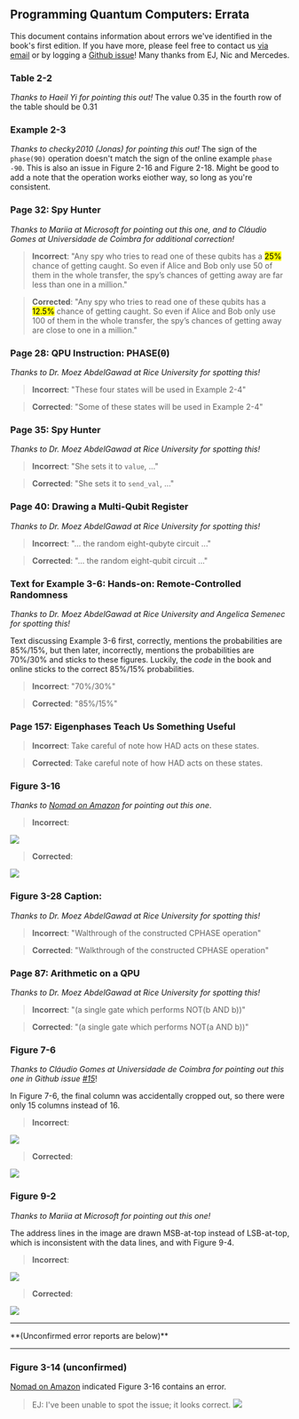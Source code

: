 ## Programming Quantum Computers: Errata

This document contains information about errors we've identified in the book's first edition. If you have more, please feel free to contact us [via email](octopus@machinelevel.com) or by logging a [Github issue](https://github.com/oreilly-qc/oreilly-qc.github.io/issues)! Many thanks from EJ, Nic and Mercedes.

### Table 2-2
*Thanks to Haeil Yi for pointing this out!* The value 0.35 in the fourth row of the table should be 0.31

### Example 2-3
*Thanks to checky2010 (Jonas) for pointing this out!* The sign of the `phase(90)` operation doesn't match the sign of the online example `phase -90`. This is also an issue in Figure 2-16 and Figure 2-18. Might be good to add a note that the operation works eiother way, so long as you're consistent.

### Page 32: Spy Hunter
*Thanks to Mariia at Microsoft for pointing out this one, and to Cláudio Gomes at Universidade de Coimbra for additional correction!*

> **Incorrect**: "Any spy who tries to read one of these qubits has a <mark>25%</mark> chance of getting caught. So even if Alice and Bob only use 50 of them in the whole transfer, the spy’s chances of getting away are far less than one in a million."

> **Corrected**: "Any spy who tries to read one of these qubits has a <mark>12.5%</mark> chance of getting caught. So even if Alice and Bob only use 100 of them in the whole transfer, the spy’s chances of getting away are close to one in a million."

### Page 28: QPU Instruction: PHASE(θ)
*Thanks to Dr. Moez AbdelGawad at Rice University for spotting this!*

> **Incorrect**: "These four states will be used in Example 2-4"

> **Corrected**: "Some of these states will be used in Example 2-4"

### Page 35: Spy Hunter
*Thanks to Dr. Moez AbdelGawad at Rice University for spotting this!*

> **Incorrect**: "She sets it to `value`, ..."

> **Corrected**: "She sets it to `send_val`, ..."

### Page 40: Drawing a Multi-Qubit Register
*Thanks to Dr. Moez AbdelGawad at Rice University for spotting this!*

> **Incorrect**: "... the random eight-qubyte circuit ..."

> **Corrected**: "... the random eight-qubit circuit ..."

### Text for Example 3-6: Hands-on: Remote-Controlled Randomness
*Thanks to Dr. Moez AbdelGawad at Rice University and Angelica Semenec for spotting this!*

Text discussing Example 3-6 first, correctly, mentions the probabilities are 85%/15%, but then later, incorrectly, mentions the probabilities are 70%/30% and sticks to these figures.  Luckily, the *code* in the book and online sticks to the correct 85%/15% probabilities.

> **Incorrect**: "70%/30%"

> **Corrected**: "85%/15%"

### Page 157: Eigenphases Teach Us Something Useful

> **Incorrect**:
Take careful of note how HAD acts on these states.

> **Corrected**:
Take careful note of how HAD acts on these states.

### Figure 3-16
*Thanks to [Nomad on Amazon](https://www.amazon.com/gp/customer-reviews/RH7J6KC7VZHGS/ref=cm_cr_dp_d_rvw_ttl?ie=UTF8&ASIN=1492039683) for pointing out this one*.

> **Incorrect**:
<img src="Figure3-16-incorrect.png">

> **Corrected**:
<img src="Figure3-16-corrected.png">

### Figure 3-28 Caption:
*Thanks to Dr. Moez AbdelGawad at Rice University for spotting this!*

> **Incorrect**: "Walthrough of the constructed CPHASE operation"

> **Corrected**: "Walkthrough of the constructed CPHASE operation"

### Page 87: Arithmetic on a QPU
*Thanks to Dr. Moez AbdelGawad at Rice University for spotting this!*

> **Incorrect**: "(a single gate which performs NOT(b AND b))"

> **Corrected**: "(a single gate which performs NOT(a AND b))"

### Figure 7-6
*Thanks to Cláudio Gomes at Universidade de Coimbra for pointing out this one in Github issue [#15](https://github.com/oreilly-qc/oreilly-qc.github.io/issues/15)*!

In Figure 7-6, the final column was accidentally cropped out, so there were only 15 columns instead of 16.

> **Incorrect**:
<img src="Figure7-6-incorrect.png">

> **Corrected**:
<img src="Figure7-6-corrected.png">

### Figure 9-2
*Thanks to Mariia at Microsoft for pointing out this one!*

The address lines in the image are drawn MSB-at-top instead of LSB-at-top, which is inconsistent with the data lines, and with Figure 9-4.

> **Incorrect**:
<img src="Figure9-2-incorrect.png">

> **Corrected**:
<img src="Figure9-2-corrected.png">

<hr/>
**(Unconfirmed error reports are below)**
<hr/>

### Figure 3-14 (unconfirmed)
[Nomad on Amazon](https://www.amazon.com/gp/customer-reviews/RH7J6KC7VZHGS/ref=cm_cr_dp_d_rvw_ttl?ie=UTF8&ASIN=1492039683) indicated Figure 3-16 contains an error.
> EJ: I've been unable to spot the issue; it looks correct.
><img src="Figure3-14-looksok.png">

